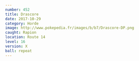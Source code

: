 ```yaml
---
number: 452
title: Drascore
date: 2017-10-29
category: Horde
image: http://www.pokepedia.fr/images/b/b7/Drascore-DP.png
caught: Rapion
location: Route 14
level: 16
version: X
ball: repeat
---
```

